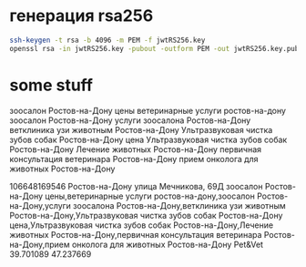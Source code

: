 
# генерация rsa256
```bash
ssh-keygen -t rsa -b 4096 -m PEM -f jwtRS256.key
openssl rsa -in jwtRS256.key -pubout -outform PEM -out jwtRS256.key.pub
```
# some stuff
зоосалон Ростов-на-Дону цены
ветеринарные услуги ростов-на-дону
зоосалон Ростов-на-Дону
услуги зоосалона Ростов-на-Дону
ветклиника узи животным Ростов-на-Дону
Ультразвуковая чистка зубов собак Ростов-на-Дону цена
Ультразвуковая чистка зубов собак Ростов-на-Дону
Лечение животных Ростов-на-Дону
первичная консультация ветеринара Ростов-на-Дону
прием онколога для животных Ростов-на-Дону


106648169546
Ростов-на-Дону
улица Мечникова, 69Д
зоосалон Ростов-на-Дону цены,ветеринарные услуги ростов-на-дону,зоосалон Ростов-на-Дону,услуги зоосалона Ростов-на-Дону,ветклиника узи животным Ростов-на-Дону,Ультразвуковая чистка зубов собак Ростов-на-Дону цена,Ультразвуковая чистка зубов собак Ростов-на-Дону,Лечение животных Ростов-на-Дону,первичная консультация ветеринара Ростов-на-Дону,прием онколога для животных Ростов-на-Дону
Pet&Vet
39.701089
47.237669


